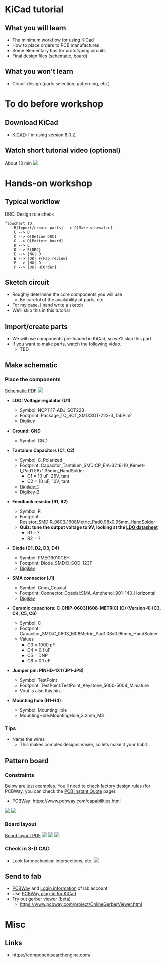 # KiCad tutorial

## What you will learn
- The minimum workflow for using KiCad
- How to place orders to PCB manufactures
- Some elementary tips for prototyping circuits
- Final design files ([schematic](/KiCad/export/sch.pdf), [board](/KiCad/export/brd.pdf))

## What you won't learn
- Circuit design (parts selection, patterning, etc.)

# To do before workshop

## Download KiCad
- [KiCAD](https://www.kicad.org/): I'm using version 8.0.2.

## Watch short tutorial video (optional)
About 13 min
[![](https://img.youtube.com/vi/3FGNw28xBr0/0.jpg)](https://www.youtube.com/watch?v=3FGNw28xBr0)

# Hands-on workshop

## Typical workflow
DRC: Design rule check
```mermaid
flowchart TD
    B[Import/create parts] --> C[Make schematic]
    C --> B
    C --> G[Define DRC]
    G --> D[Pattern board]
    D --> C
    D --> E{DRC}
    E --> |NG| D
    E --> |OK| F{Fab review}
    F --> |NG| D
    F --> |OK| H[Order]
```

## Sketch circuit
- Roughly determine the core components you will use
    - Be careful of the availability of parts, etc
- For my case, I hand write a sketch
- We'll skip this in this tutorial

## Import/create parts
- We will use components pre-loaded in KiCad, so we'll skip this part
- If you want to make parts, watch the following video.
    - TBD

## Make schematic
### Place the components
[Schematic PDF](/KiCad/export/sch.pdf)
![](./img/schematic_done.png)
- **LDO: Voltage regulator (U1)**
    - Symbol: NCP1117-ADJ_SOT223
    - Footprint: Package_TO_SOT_SMD:SOT-223-3_TabPin2
    - [Digikey](https://www.digikey.jp/product-detail/ja/on-semiconductor/NCP1117STAT3G/NCP1117STAT3GOSCT-ND/1967218)

- **Ground: GND**
    - Symbol: GND

- **Tantalum Capacitors (C1, C2)**
    - Symbol: C_Polarized
    - Footprint: Capacitor_Tantalum_SMD:CP_EIA-3216-10_Kemet-I_Pad1.58x1.35mm_HandSolder
        - C1 = 10 uF, 25V, tant
        - C2 = 10 uF, 10V, tant
    - [Digikey-1](https://www.digikey.jp/ja/products/detail/kemet/T491A106M020AT/1739472)
    - [Digikey-2](https://www.digikey.jp/ja/products/detail/kemet/T491A106K010AT/818545)

- **Feedback resistor (R1, R2)**
    - Symbol: R
    - Footprint: Resistor_SMD:R_0603_1608Metric_Pad0.98x0.95mm_HandSolder
    - **Quiz: tune the output voltage to 9V, looking at the [LDO datasheet](https://www.onsemi.com/pdf/datasheet/ncp1117-d.pdf)**
        - R1 = ?
        - R2 = ?

- **Diode (D1, D2, D3, D4)**
    - Symbol: PMEG6010CEH
    - Footprint: Diode_SMD:D_SOD-123F
    - [Digikey](https://www.digikey.jp/product-detail/ja/nexperia-usa-inc/PMEG6010CEH-115/1727-3848-1-ND/1589917)

- **SMA connector (J1)**
    - Symbol: Conn_Coaxial
    - Footprint: Connector_Coaxial:SMA_Amphenol_901-143_Horizontal
    - [Digikey](https://www.digikey.jp/products/ja?keywords=60311002114501)

- **Ceramic capacitors: C_CHIP-0603(1608-METRIC) (C) (Version 4) (C3, C4, C5, C6)**
    - Symbol: C
    - Footprint: Capacitor_SMD:C_0603_1608Metric_Pad1.08x0.95mm_HandSolder
    - Values
        - C3 = 1000 pF
        - C4 = 0.1 uF
        - C5 = DNP
        - C6 = 0.1 uF

- **Jumper pin: PINHD-1X1 (JP1-JP8)**
    - Symbol: TestPoint
    - Footprint: TestPoint:TestPoint_Keystone_5000-5004_Miniature
    - Vout is also this pin.

- **Mounting hole (H1-H4)**
    - Symbol: MountingHole
    - MountingHole:MountingHole_3.2mm_M3

### Tips
- Name the wires
    - This makes complex designs easier, so lets make it your habit.

## Pattern board

### Constraints
Below are just examples. You'll need to check factory design rules (for PCBWay, you can check the [PCB Instant Quote](https://www.pcbway.com/orderonline.aspx) page).
- PCBWay: https://www.pcbway.com/capabilities.html

![](./img/board_setup.png)
![](./img/constraints.png)

### Board layout
[Board layout PDF](/KiCad/export/brd.pdf)
![](./img/board_before_layout.png)
![](./img/parts_place.png)
![](./img/board_layout.png)

### Check in 3-D CAD
- Look for mechanical intersections, etc.
![](./img/3d_view.png)

## Send to fab
- [PCBWay](https://www.pcbway.com/) and [Login information](https://sites.google.com/a/akg.t.u-tokyo.ac.jp/wiki) of lab account
- Use [PCBWay plug-in for KiCad](https://github.com/pcbway/PCBWay-Plug-in-for-Kicad)
- Try out gerber viewer (beta)
    - https://www.pcbway.com/project/OnlineGerberViewer.html

# Misc

## Links
- https://componentsearchengine.com/